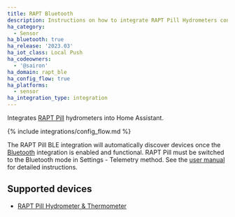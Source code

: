 ```yaml
---
title: RAPT Bluetooth
description: Instructions on how to integrate RAPT Pill Hydrometers configured in Bluetooth mode into Home Assistant.
ha_category:
  - Sensor
ha_bluetooth: true
ha_release: '2023.03'
ha_iot_class: Local Push
ha_codeowners:
  - '@sairon'
ha_domain: rapt_ble
ha_config_flow: true
ha_platforms:
  - sensor
ha_integration_type: integration
---
```


Integrates [RAPT Pill](https://www.kegland.com.au/rapt-pill-hydrometer-thermometer-wifi-bluetooth.html) hydrometers into Home Assistant.

{% include integrations/config_flow.md %}

The RAPT Pill BLE integration will automatically discover devices once the [Bluetooth](/integrations/bluetooth) integration is enabled and functional. RAPT Pill must be switched to the Bluetooth mode in Settings - Telemetry method. See the [user manual](https://www.kegland.com.au/media/pdf/KL20596%20-%20RAPT%20Pill%20Hydrometer%20and%20Thermometer%20Quick%20Start%20Guide.pdf) for detailed instructions.

## Supported devices

- [RAPT Pill Hydrometer & Thermometer](https://www.kegland.com.au/rapt-pill-hydrometer-thermometer-wifi-bluetooth.html)
